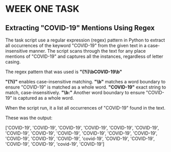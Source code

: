 # WEEK ONE TASK

## Extracting "COVID-19" Mentions Using Regex

The task script use a regular expression (regex) pattern in Python to extract all occurrences of the keyword "COVID-19" from the given text in a case-insensitive manner. The script scans through the text for any place mentions of "COVID-19" and captures all the instances, regardless of letter casing.

The regex pattern that was used is **"(?i)\bCOVID-19\b"**

**"(?i)"** enables case-insensitive matching.
**"\b"** matches a word boundary to ensure "COVID-19" is matched as a whole word.
**"COVID-19"** exact string to match, case-insensitively.
**"\b:"** Another word boundary to ensure "COVID-19" is captured as a whole word.

When the script run, it a list all occurrences of "COVID-19" found in the text. 

These was the output:

['COVID-19', 'COVID-19', 'COVID-19', 'COVID-19', 'COVID-19', 'COVID-19', 'COVID-19', 'COVID-19', 'COVID-19', 'COVID-19', 'COVID-19', 'COVID-19', 'COVID-19', 'COVID-19', 'COVID-19', 'covid-19', 'COVID-19', 'COVID-19', 'COVID-19', 'COVID-19', 'covid-19', 'COVID-19']